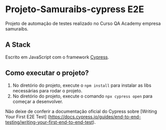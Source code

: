 # Projeto-Samuraibs-cypress E2E
Projeto de automação de testes realizado no Curso QA Academy empresa samuraibs.

## A Stack
Escrito em JavaScript com o framework [Cypress](https://www.cypress.io/).

## Como executar o projeto?

1. No diretório do projeto, execute o `npm install` para instalar as libs necessárias para rodar o projeto.
2. No diretório do projeto, execute o comando `npx cypress open` para começar a desenvolver.

Não deixe de conferir a documentação oficial do Cypress sobre [Writing Your First E2E Test]
(https://docs.cypress.io/guides/end-to-end-testing/writing-your-first-end-to-end-test).
